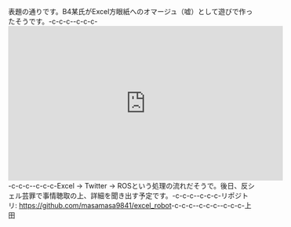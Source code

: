 表題の通りです。B4某氏がExcel方眼紙へのオマージュ（嘘）として遊びで作ったそうです。-c-c-c--c-c-c-<iframe width="560" height="315" src="https://www.youtube.com/embed/UnfgtCqpD50" frameborder="0" allowfullscreen></iframe>-c-c-c--c-c-c-Excel -> Twitter -> ROSという処理の流れだそうで。後日、反シェル芸罪で事情聴取の上、詳細を聞き出す予定です。-c-c-c--c-c-c-リポジトリ: <a href="https://github.com/masamasa9841/excel_robot">https://github.com/masamasa9841/excel_robot</a>-c-c-c--c-c-c--c-c-c-上田
